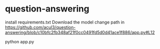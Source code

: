 # question-answering

install requirements.txt
Download the model
change path in https://github.com/acul3/question-answering/blob/c10bfc2fb348af21f0cc0491fd5d0d41ace1f886/app.py#L12

python app.py
